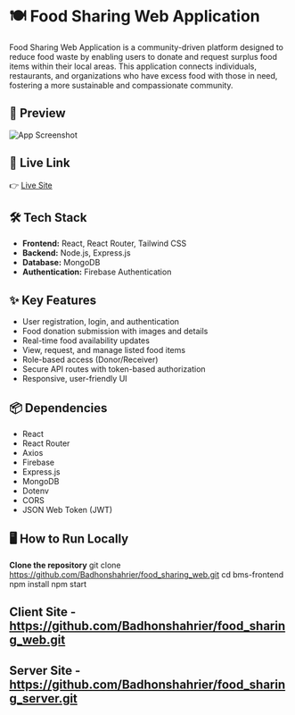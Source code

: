 # 🍽️ Food Sharing Web Application

Food Sharing Web Application is a community-driven platform designed to reduce food waste by enabling users to donate and request surplus food items within their local areas. This application connects individuals, restaurants, and organizations who have excess food with those in need, fostering a more sustainable and compassionate community.

## 📸 Preview

![App Screenshot](https://i.ibb.co/C5VQ5tJ8/Screenshot-11.png)

## 🚀 Live Link

👉 [Live Site](https://food-sharing-auth-9235a.web.app)

## 🛠️ Tech Stack

- **Frontend:** React, React Router, Tailwind CSS
- **Backend:** Node.js, Express.js
- **Database:** MongoDB
- **Authentication:** Firebase Authentication

## ✨ Key Features

- User registration, login, and authentication
- Food donation submission with images and details
- Real-time food availability updates
- View, request, and manage listed food items
- Role-based access (Donor/Receiver)
- Secure API routes with token-based authorization
- Responsive, user-friendly UI

## 📦 Dependencies

- React
- React Router
- Axios
- Firebase
- Express.js
- MongoDB
- Dotenv
- CORS
- JSON Web Token (JWT)

## 🖥️ How to Run Locally

**Clone the repository**
git clone https://github.com/Badhonshahrier/food_sharing_web.git
cd bms-frontend
npm install
npm start

## Client Site - https://github.com/Badhonshahrier/food_sharing_web.git
## Server Site - https://github.com/Badhonshahrier/food_sharing_server.git

